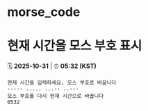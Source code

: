 # morse_code
# 현재 시간을 모스 부호 표시
<!-- MORSE_TIME_START -->
🗓️ **2025-10-31** | ⏰ **05:32 (KST)**

```
현재 시간을 입력하세요. 모스 부호로 바꿉니다
----- ..... ...-- ..---
모스 부호를 다시 현재 시간으로 바꿉니다
0532
```
<!-- MORSE_TIME_END -->
